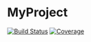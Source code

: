 # MyProject

[![Build Status](https://github.com/jlperla/MyProject.jl/workflows/CI/badge.svg)](https://github.com/jlperla/MyProject.jl/actions)
[![Coverage](https://codecov.io/gh/jlperla/MyProject.jl/branch/master/graph/badge.svg)](https://codecov.io/gh/jlperla/MyProject.jl)
